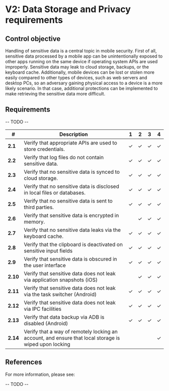 # V2: Data Storage and Privacy requirements

## Control objective

Handling of sensitive data is a central topic in mobile security. First of all, sensitive data processed by a mobile app can be unintentionally exposed to other apps running on the same device if operating system APIs are used improperly. Sensitive data may leak to cloud storage, backups, or the keyboard cache. Additionally, mobile devices can be lost or stolen more easily compared to other types of devices, such as web servers and desktop PCs, so an adversary gaining physical access to a device is a more likely scenario. In that case, additional protections can be implemented to make retrieving the sensitive data more difficult.

## Requirements

-- TODO --

| # | Description | 1 | 2 | 3 | 4 |
| --- | --- | --- | --- | --- | --- |
| **2.1** | Verify that appropriate APIs are used to store credentials. | ✓ | ✓ | ✓ | ✓ |
| **2.2** | Verify that log files do not contain sensitive data. | ✓ | ✓ | ✓ | ✓|
| **2.3** | Verify that no sensitive data is synced to cloud storage. | ✓ | ✓ | ✓ | ✓ |
| **2.4** | Verify that no sensitive data is disclosed in local files or databases. | ✓ | ✓ | ✓ | ✓ |
| **2.5** | Verify that no sensitive data is sent to third parties. | ✓ | ✓ | ✓ | ✓ |
| **2.6** | Verify that sensitive data is encrypted in memory. |  | ✓ | ✓ | ✓ |
| **2.7** | Verify that no sensitive data leaks via the keyboard cache. | ✓ | ✓ | ✓ | ✓ |
| **2.8** | Verify that the clipboard is deactivated on sensitive input fields | ✓ | ✓ | ✓ | ✓ |
| **2.9** | Verify that sensitive data is obscured in the user interface | ✓ | ✓ | ✓ | ✓ |
| **2.10** | Verify that sensitive data does not leak via application snapshots (iOS) |  | ✓ | ✓ | ✓ |
| **2.11** | Verify that sensitive data does not leak via the task switcher (Android) | ✓ | ✓ | ✓ | ✓ |
| **2.12** | Verify that sensitive data does not leak via IPC facilities | ✓ | ✓ | ✓ | ✓ |
| **2.13** | Verify that data backup via ADB is disabled (Android) | ✓ | ✓ | ✓ | ✓ |
| **2.14** | Verify that a way of remotely locking an account, and ensure that local storage is wiped upon locking |   |   |   | ✓ |

## References

For more information, please see:

-- TODO --

